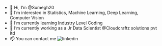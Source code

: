 - 👋 Hi, I’m @Sumegh20
- 👀 I’m interested in Statistics, Machine Learning, Deep Learning, Computer Vision
- 🌱 I’m currently learning Industry Level Coding
- 💞️ I’m currently working as a Jr Data Scientist @Cloudcraftz solutions pvt ltd
- 📫 You can contact me ![linkedin](https://www.linkedin.com/in/sumegh-sen/) 

<!---
Sumegh20/Sumegh20 is a ✨ special ✨ repository because its `README.md` (this file) appears on your GitHub profile.
You can click the Preview link to take a look at your changes.
--->
